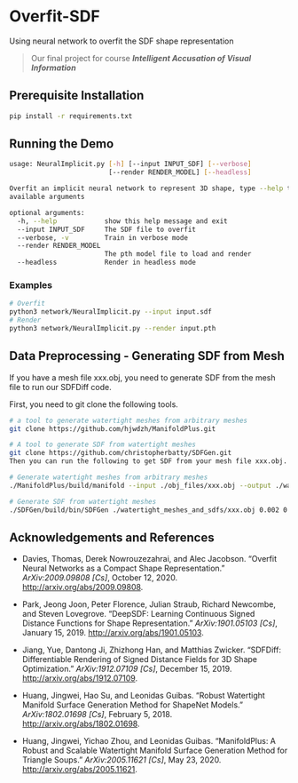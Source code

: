 # Overfit-SDF
Using neural network to overfit the SDF shape representation

> Our final project for course ***Intelligent Accusation of Visual Information***

## Prerequisite Installation

```bash
pip install -r requirements.txt
```

## Running the Demo

```bash
usage: NeuralImplicit.py [-h] [--input INPUT_SDF] [--verbose]
                         [--render RENDER_MODEL] [--headless]

Overfit an implicit neural network to represent 3D shape, type --help to see
available arguments

optional arguments:
  -h, --help            show this help message and exit
  --input INPUT_SDF     The SDF file to overfit
  --verbose, -v         Train in verbose mode
  --render RENDER_MODEL
                        The pth model file to load and render
  --headless            Render in headless mode
```

### Examples

```bash
# Overfit
python3 network/NeuralImplicit.py --input input.sdf
# Render
python3 network/NeuralImplicit.py --render input.pth
```

## Data Preprocessing - Generating SDF from Mesh
If you have a mesh file xxx.obj, you need to generate SDF from the mesh file to run our SDFDiff code.

First, you need to git clone the following tools.

```bash
# a tool to generate watertight meshes from arbitrary meshes
git clone https://github.com/hjwdzh/ManifoldPlus.git

# A tool to generate SDF from watertight meshes
git clone https://github.com/christopherbatty/SDFGen.git
Then you can run the following to get SDF from your mesh file xxx.obj.

# Generate watertight meshes from arbitrary meshes
./ManifoldPlus/build/manifold --input ./obj_files/xxx.obj --output ./watertight_meshes_and_sdfs/xxx.obj

# Generate SDF from watertight meshes
./SDFGen/build/bin/SDFGen ./watertight_meshes_and_sdfs/xxx.obj 0.002 0 
```

## Acknowledgements and References

- Davies, Thomas, Derek Nowrouzezahrai, and Alec Jacobson. “Overfit Neural Networks as a Compact Shape Representation.” *ArXiv:2009.09808 [Cs]*, October 12, 2020. http://arxiv.org/abs/2009.09808.

- Park, Jeong Joon, Peter Florence, Julian Straub, Richard Newcombe, and Steven Lovegrove. “DeepSDF: Learning Continuous Signed Distance Functions for Shape Representation.” *ArXiv:1901.05103 [Cs]*, January 15, 2019. http://arxiv.org/abs/1901.05103.

- Jiang, Yue, Dantong Ji, Zhizhong Han, and Matthias Zwicker. “SDFDiff: Differentiable Rendering of Signed Distance Fields for 3D Shape Optimization.” *ArXiv:1912.07109 [Cs]*, December 15, 2019. http://arxiv.org/abs/1912.07109.

- Huang, Jingwei, Hao Su, and Leonidas Guibas. “Robust Watertight Manifold Surface Generation Method for ShapeNet Models.” *ArXiv:1802.01698 [Cs]*, February 5, 2018. http://arxiv.org/abs/1802.01698.

- Huang, Jingwei, Yichao Zhou, and Leonidas Guibas. “ManifoldPlus: A Robust and Scalable Watertight Manifold Surface Generation Method for Triangle Soups.” *ArXiv:2005.11621 [Cs]*, May 23, 2020. http://arxiv.org/abs/2005.11621.